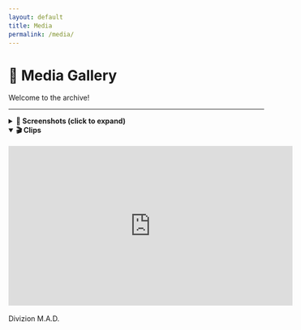 ```yaml
---
layout: default
title: Media
permalink: /media/
---
```


<link rel="stylesheet" href="assets/css/style.css">

# 🎥 Media Gallery

Welcome to the archive!

---

<details>
  <summary><strong>📸 Screenshots (click to expand)</strong></summary>
  <br>
  <img src="/assets/images/arma-mad-screenshot.png" alt="Op Screenshot 1" style="max-width: 100%; border-radius: 6px;">
</details>


<details open>
  <summary><strong>🎬 Clips</strong></summary>

  <br>

  <iframe width="560" height="315" src="https://www.youtube.com/embed/YOUR_VIDEO_ID" frameborder="0" allowfullscreen></iframe>

</details>


Divizion M.A.D.
